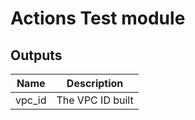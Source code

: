 # Actions Test module

## Outputs

| Name | Description |
|------|-------------|
| vpc\_id | The VPC ID built |

